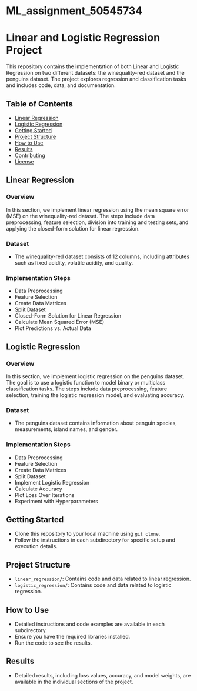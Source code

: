 # ML_assignment_50545734

# Linear and Logistic Regression Project

This repository contains the implementation of both Linear and Logistic Regression on two different datasets: the winequality-red dataset and the penguins dataset. The project explores regression and classification tasks and includes code, data, and documentation.

## Table of Contents
- [Linear Regression](#linear-regression)
- [Logistic Regression](#logistic-regression)
- [Getting Started](#getting-started)
- [Project Structure](#project-structure)
- [How to Use](#how-to-use)
- [Results](#results)
- [Contributing](#contributing)
- [License](#license)

## Linear Regression

### Overview
In this section, we implement linear regression using the mean square error (MSE) on the winequality-red dataset. The steps include data preprocessing, feature selection, division into training and testing sets, and applying the closed-form solution for linear regression.

### Dataset
- The winequality-red dataset consists of 12 columns, including attributes such as fixed acidity, volatile acidity, and quality.

### Implementation Steps
- Data Preprocessing
- Feature Selection
- Create Data Matrices
- Split Dataset
- Closed-Form Solution for Linear Regression
- Calculate Mean Squared Error (MSE)
- Plot Predictions vs. Actual Data

## Logistic Regression

### Overview
In this section, we implement logistic regression on the penguins dataset. The goal is to use a logistic function to model binary or multiclass classification tasks. The steps include data preprocessing, feature selection, training the logistic regression model, and evaluating accuracy.

### Dataset
- The penguins dataset contains information about penguin species, measurements, island names, and gender.

### Implementation Steps
- Data Preprocessing
- Feature Selection
- Create Data Matrices
- Split Dataset
- Implement Logistic Regression
- Calculate Accuracy
- Plot Loss Over Iterations
- Experiment with Hyperparameters

## Getting Started
- Clone this repository to your local machine using `git clone`.
- Follow the instructions in each subdirectory for specific setup and execution details.

## Project Structure
- `linear_regression/`: Contains code and data related to linear regression.
- `logistic_regression/`: Contains code and data related to logistic regression.

## How to Use
- Detailed instructions and code examples are available in each subdirectory.
- Ensure you have the required libraries installed.
- Run the code to see the results.

## Results
- Detailed results, including loss values, accuracy, and model weights, are available in the individual sections of the project.

